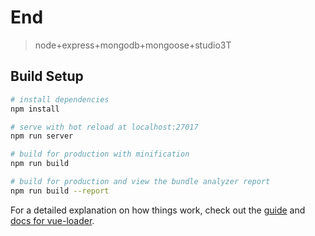 # End

> node+express+mongodb+mongoose+studio3T

## Build Setup

``` bash
# install dependencies
npm install

# serve with hot reload at localhost:27017
npm run server

# build for production with minification
npm run build

# build for production and view the bundle analyzer report
npm run build --report
```

For a detailed explanation on how things work, check out the [guide](http://vuejs-templates.github.io/webpack/) and [docs for vue-loader](http://vuejs.github.io/vue-loader).

